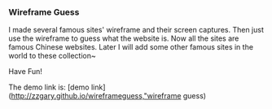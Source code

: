 ### Wireframe Guess
 I made several famous sites' wireframe and their screen captures. Then just use the wireframe to guess what the website is.
Now all the sites are famous Chinese websites. Later I will add some other famous sites in the world to these collection~

Have Fun!

The demo link is: [demo link](http://zzgary.github.io/wireframeguess,"wireframe guess)
